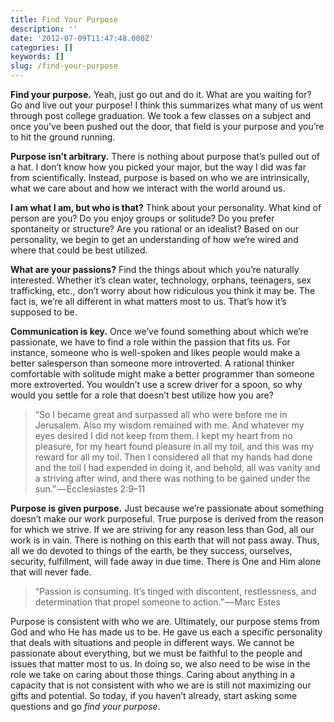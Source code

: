 ```yaml
---
title: Find Your Purpose
description: ''
date: '2012-07-09T11:47:48.000Z'
categories: []
keywords: []
slug: /find-your-purpose
---
```


**Find your purpose.** Yeah, just go out and do it. What are you waiting for? Go and live out your purpose! I think this summarizes what many of us went through post college graduation. We took a few classes on a subject and once you’ve been pushed out the door, that field is your purpose and you’re to hit the ground running.

**Purpose isn’t arbitrary.** There is nothing about purpose that’s pulled out of a hat. I don’t know how you picked your major, but the way I did was far from scientifically. Instead, purpose is based on who we are intrinsically, what we care about and how we interact with the world around us.

**I am what I am, but who is that?** Think about your personality. What kind of person are you? Do you enjoy groups or solitude? Do you prefer spontaneity or structure? Are you rational or an idealist? Based on our personality, we begin to get an understanding of how we’re wired and where that could be best utilized.

**What are your passions?** Find the things about which you’re naturally interested. Whether it’s clean water, technology, orphans, teenagers, sex trafficking, etc., don’t worry about how ridiculous you think it may be. The fact is, we’re all different in what matters most to us. That’s how it’s supposed to be.

**Communication is key.** Once we’ve found something about which we’re passionate, we have to find a role within the passion that fits us. For instance, someone who is well-spoken and likes people would make a better salesperson than someone more introverted. A rational thinker comfortable with solitude might make a better programmer than someone more extroverted. You wouldn’t use a screw driver for a spoon, so why would you settle for a role that doesn’t best utilize how you are?

> “So I became great and surpassed all who were before me in Jerusalem. Also my wisdom remained with me. And whatever my eyes desired I did not keep from them. I kept my heart from no pleasure, for my heart found pleasure in all my toil, and this was my reward for all my toil. Then I considered all that my hands had done and the toil I had expended in doing it, and behold, all was vanity and a striving after wind, and there was nothing to be gained under the sun.” — Ecclesiastes 2:9–11

**Purpose is given purpose.** Just because we’re passionate about something doesn’t make our work purposeful. True purpose is derived from the reason for which we strive. If we are striving for any reason less than God, all our work is in vain. There is nothing on this earth that will not pass away. Thus, all we do devoted to things of the earth, be they success, ourselves, security, fulfillment, will fade away in due time. There is One and Him alone that will never fade.

> “Passion is consuming. It’s tinged with discontent, restlessness, and determination that propel someone to action.” — Marc Estes

Purpose is consistent with who we are. Ultimately, our purpose stems from God and who He has made us to be. He gave us each a specific personality that deals with situations and people in different ways. We cannot be passionate about everything, but we must be faithful to the people and issues that matter most to us. In doing so, we also need to be wise in the role we take on caring about those things. Caring about anything in a capacity that is not consistent with who we are is still not maximizing our gifts and potential. So today, if you haven’t already, start asking some questions and go _find your purpose_.